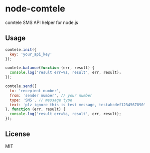node-comtele
=====
comtele SMS API helper for node.js

## Usage
```javascript
comtele.init({
  key: 'your_api_key'
});

comtele.balance(function (err, result) {
  console.log('result err=%s, result', err, result);
});

comtele.send({
  to: 'recepient number', 
  from: 'sender number', // your number
  type: 'SMS', // message type
  text: 'plz ignore this is test message, testabcdef1234567890'
}, function (err, result) {
  console.log('result err=%s, result', err, result);
});
```

## License
MIT
